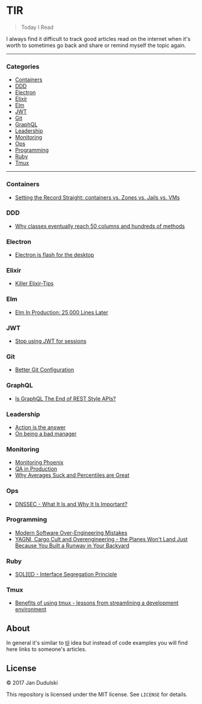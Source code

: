 # TIR

> Today I Read

I always find it difficult to track good articles read on the internet when
it's worth to sometimes go back and share or remind myself the topic again.

---

### Categories

* [Containers](#containers)
* [DDD](#ddd)
* [Electron](#electron)
* [Elixir](#elixir)
* [Elm](#elm)
* [JWT](#jwt)
* [Git](#git)
* [GraphQL](#graphql)
* [Leadership](#leadership)
* [Monitoring](#monitoring)
* [Ops](#ops)
* [Programming](#programming)
* [Ruby](#ruby)
* [Tmux](#tmux)

---

### Containers

- [Setting the Record Straight: containers vs. Zones vs. Jails vs. VMs](containers/containers-zones-jails-vms.md)

### DDD

- [Why classes eventually reach 50 columns and hundreds of methods](ddd/why-classes-eventually-reach-50-columns-and-hundreds-of-methods.md)

### Electron

- [Electron is flash for the desktop](electron/electron-is-flash-for-the-desktop.md)

### Elixir

- [Killer Elixir-Tips](elixir/killer-elixir-tips.md)

### Elm

- [Elm In Production: 25,000 Lines Later](elm/elm-in-production-25000-lines-later.md)

### JWT

- [Stop using JWT for sessions](jwt/stop-using-jwt-for-sessions.md)

### Git

- [Better Git Configuration](git/better-git-configuration.md)

### GraphQL

- [Is GraphQL The End of REST Style APIs?](graphql/is-graphql-the-end-of-rest-style-apis.md)

### Leadership

- [Action is the answer](leadership/action-is-the-answer.md)
- [On being a bad manager](leadership/on-being-a-bad-manager.md)

### Monitoring

- [Monitoring Phoenix](ops/monitoring-phoenix.md)
- [QA in Production](monitoring/qa-in-production.md)
- [Why Averages Suck and Percentiles are Great](monitoring/why-averages-suck-and-percentiles-are-great.md)

### Ops

- [DNSSEC - What It Is and Why It Is Important?](ops/dnssec-what-it-is-and-why-it-is-important.md)

### Programming

- [Modern Software Over-Engineering Mistakes](programming/modern-software-over-engineering-mistakes.md)
- [YAGNI, Cargo Cult and Overengineering - the Planes Won't Land Just Because You Built a Runway in Your Backyard](programming/yagni-cargo-cult-and-overengineering.md)

### Ruby

- [SOL\[I\]D - Interface Segregation Principle](ruby/solid-interface-segregation-principle.md)

### Tmux

- [Benefits of using tmux - lessons from streamlining a development environment](tmux/benefits-of-using-tmux-lessons-from-streamlining-a-development-environment.md)

## About

In general it's similar to [til](https://github.com/jandudulski/til) idea but instead of code examples you will find here links to someone's articles.

## License

&copy; 2017 Jan Dudulski

This repository is licensed under the MIT license. See `LICENSE` for details.
